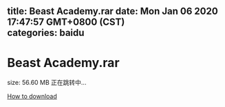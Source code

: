 
title: Beast Academy.rar
date: Mon Jan 06 2020 17:47:57 GMT+0800 (CST)    
categories: baidu
---

# Beast Academy.rar
size: 56.60 MB
 正在跳转中...
 

[How to download](https://bpcam.bemobtrk.com/go/2ceec3aa-1ca2-46d6-b9ff-aaa5c184517c?jno=5370)